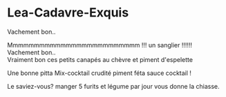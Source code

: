 # Lea-Cadavre-Exquis

Vachement bon..

Mmmmmmmmmmmmmmmmmmmmmmmmm !!! un sanglier !!!!!!
Vachement bon..  
Vraiment bon ces petits canapés au chèvre et piment d'espelette


Une bonne pitta Mix-cocktail crudité piment féta sauce cocktail !

Le saviez-vous? manger 5 furits et légume par jour vous donne la chiasse.

